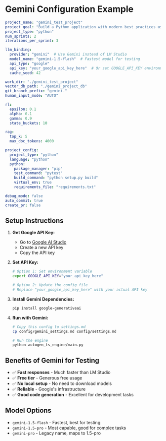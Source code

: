 # Gemini Configuration Example

```yaml
project_name: "gemini_test_project"
project_goal: "Build a Python application with modern best practices using Gemini for fast testing."
project_type: "python"
num_sprints: 2
iterations_per_sprint: 3

llm_binding:
  provider: "gemini"  # Use Gemini instead of LM Studio
  model_name: "gemini-1.5-flash"  # Fastest model for testing
  api_type: "google"
  api_key: "your_google_api_key_here"  # Or set GOOGLE_API_KEY environment variable
  cache_seed: 42

work_dir: "./gemini_test_project"
vector_db_path: "./gemini_project_db"
git_branch_prefix: "gemini-"
human_input_mode: "AUTO"

rl:
  epsilon: 0.1
  alpha: 0.1
  gamma: 0.9
  state_buckets: 10

rag:
  top_k: 5
  max_doc_tokens: 4000

project_config:
  project_type: "python"
  language: "python"
  python:
    package_manager: "pip"
    test_command: "pytest"
    build_command: "python setup.py build"
    virtual_env: true
    requirements_file: "requirements.txt"

debug_mode: false
auto_commit: true
create_pr: false
```

## Setup Instructions

1. **Get Google API Key:**
   - Go to [Google AI Studio](https://makersuite.google.com/app/apikey)
   - Create a new API key
   - Copy the API key

2. **Set API Key:**
   ```bash
   # Option 1: Set environment variable
   export GOOGLE_API_KEY="your_api_key_here"
   
   # Option 2: Update the config file
   # Replace "your_google_api_key_here" with your actual API key
   ```

3. **Install Gemini Dependencies:**
   ```bash
   pip install google-generativeai
   ```

4. **Run with Gemini:**
   ```bash
   # Copy this config to settings.md
   cp config/gemini_settings.md config/settings.md
   
   # Run the engine
   python autogen_ts_engine/main.py
   ```

## Benefits of Gemini for Testing

- ✅ **Fast responses** - Much faster than LM Studio
- ✅ **Free tier** - Generous free usage
- ✅ **No local setup** - No need to download models
- ✅ **Reliable** - Google's infrastructure
- ✅ **Good code generation** - Excellent for development tasks

## Model Options

- `gemini-1.5-flash` - Fastest, best for testing
- `gemini-1.5-pro` - Most capable, good for complex tasks
- `gemini-pro` - Legacy name, maps to 1.5-pro
